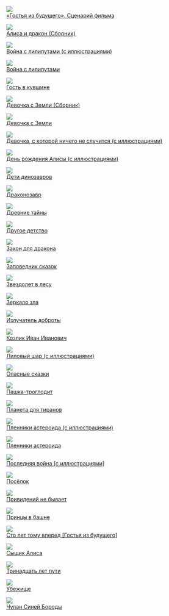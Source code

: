 ![](/books/child_sf/Кир%20Булычев/«Гостья%20из%20будущего».%20Сценарий%20фильма.jpg)  
[«Гостья из будущего». Сценарий фильма](/books/child_sf/Кир%20Булычев/«Гостья%20из%20будущего».%20Сценарий%20фильма)

![](/books/child_sf/Кир%20Булычев/Алиса%20и%20дракон%20(Сборник).jpg)  
[Алиса и дракон (Сборник)](/books/child_sf/Кир%20Булычев/Алиса%20и%20дракон%20(Сборник))

![](/books/child_sf/Кир%20Булычев/Война%20с%20лилипутами%20(с%20иллюстрациями).jpg)  
[Война с лилипутами (с иллюстрациями)](/books/child_sf/Кир%20Булычев/Война%20с%20лилипутами%20(с%20иллюстрациями))

![](/books/child_sf/Кир%20Булычев/Война%20с%20лилипутами.jpg)  
[Война с лилипутами](/books/child_sf/Кир%20Булычев/Война%20с%20лилипутами)

![](/books/child_sf/Кир%20Булычев/Гость%20в%20кувшине.jpg)  
[Гость в кувшине](/books/child_sf/Кир%20Булычев/Гость%20в%20кувшине)

![](/books/child_sf/Кир%20Булычев/Девочка%20с%20Земли%20(Сборник).jpg)  
[Девочка с Земли (Сборник)](/books/child_sf/Кир%20Булычев/Девочка%20с%20Земли%20(Сборник))

![](/books/child_sf/Кир%20Булычев/Девочка%20с%20Земли.jpg)  
[Девочка с Земли](/books/child_sf/Кир%20Булычев/Девочка%20с%20Земли)

![](/books/child_sf/Кир%20Булычев/Девочка,%20с%20которой%20ничего%20не%20случится%20(с%20иллюстрациями).jpg)  
[Девочка, с которой ничего не случится (с иллюстрациями)](/books/child_sf/Кир%20Булычев/Девочка,%20с%20которой%20ничего%20не%20случится%20(с%20иллюстрациями))

![](/books/child_sf/Кир%20Булычев/День%20рождения%20Алисы%20(с%20иллюстрациями).jpg)  
[День рождения Алисы (с иллюстрациями)](/books/child_sf/Кир%20Булычев/День%20рождения%20Алисы%20(с%20иллюстрациями))

![](/books/child_sf/Кир%20Булычев/Дети%20динозавров.jpg)  
[Дети динозавров](/books/child_sf/Кир%20Булычев/Дети%20динозавров)

![](/books/child_sf/Кир%20Булычев/Драконозавр.jpg)  
[Драконозавр](/books/child_sf/Кир%20Булычев/Драконозавр)

![](/books/child_sf/Кир%20Булычев/Древние%20тайны.jpg)  
[Древние тайны](/books/child_sf/Кир%20Булычев/Древние%20тайны)

![](/books/child_sf/Кир%20Булычев/Другое%20детство.jpg)  
[Другое детство](/books/child_sf/Кир%20Булычев/Другое%20детство)

![](/books/child_sf/Кир%20Булычев/Закон%20для%20дракона.jpg)  
[Закон для дракона](/books/child_sf/Кир%20Булычев/Закон%20для%20дракона)

![](/books/child_sf/Кир%20Булычев/Заповедник%20сказок.jpg)  
[Заповедник сказок](/books/child_sf/Кир%20Булычев/Заповедник%20сказок)

![](/books/child_sf/Кир%20Булычев/Звездолет%20в%20лесу.jpg)  
[Звездолет в лесу](/books/child_sf/Кир%20Булычев/Звездолет%20в%20лесу)

![](/books/child_sf/Кир%20Булычев/Зеркало%20зла.jpg)  
[Зеркало зла](/books/child_sf/Кир%20Булычев/Зеркало%20зла)

![](/books/child_sf/Кир%20Булычев/Излучатель%20доброты.jpg)  
[Излучатель доброты](/books/child_sf/Кир%20Булычев/Излучатель%20доброты)

![](/books/child_sf/Кир%20Булычев/Козлик%20Иван%20Иванович.jpg)  
[Козлик Иван Иванович](/books/child_sf/Кир%20Булычев/Козлик%20Иван%20Иванович)

![](/books/child_sf/Кир%20Булычев/Лиловый%20шар%20(с%20иллюстрациями).jpg)  
[Лиловый шар (с иллюстрациями)](/books/child_sf/Кир%20Булычев/Лиловый%20шар%20(с%20иллюстрациями))

![](/books/child_sf/Кир%20Булычев/Опасные%20сказки.jpg)  
[Опасные сказки](/books/child_sf/Кир%20Булычев/Опасные%20сказки)

![](/books/child_sf/Кир%20Булычев/Пашка-троглодит.jpg)  
[Пашка-троглодит](/books/child_sf/Кир%20Булычев/Пашка-троглодит)

![](/books/child_sf/Кир%20Булычев/Планета%20для%20тиранов.jpg)  
[Планета для тиранов](/books/child_sf/Кир%20Булычев/Планета%20для%20тиранов)

![](/books/child_sf/Кир%20Булычев/Пленники%20астероида%20(с%20иллюстрациями).jpg)  
[Пленники астероида (с иллюстрациями)](/books/child_sf/Кир%20Булычев/Пленники%20астероида%20(с%20иллюстрациями))

![](/books/child_sf/Кир%20Булычев/Пленники%20астероида.jpg)  
[Пленники астероида](/books/child_sf/Кир%20Булычев/Пленники%20астероида)

![](/books/child_sf/Кир%20Булычев/Последняя%20война%20[с%20иллюстрациями].jpg)  
[Последняя война [с иллюстрациями]](/books/child_sf/Кир%20Булычев/Последняя%20война%20[с%20иллюстрациями])

![](/books/child_sf/Кир%20Булычев/Посёлок.jpg)  
[Посёлок](/books/child_sf/Кир%20Булычев/Посёлок)

![](/books/child_sf/Кир%20Булычев/Привидений%20не%20бывает.jpg)  
[Привидений не бывает](/books/child_sf/Кир%20Булычев/Привидений%20не%20бывает)

![](/books/child_sf/Кир%20Булычев/Принцы%20в%20башне.jpg)  
[Принцы в башне](/books/child_sf/Кир%20Булычев/Принцы%20в%20башне)

![](/books/child_sf/Кир%20Булычев/Сто%20лет%20тому%20вперед%20[Гостья%20из%20будущего].jpg)  
[Сто лет тому вперед [Гостья из будущего]](/books/child_sf/Кир%20Булычев/Сто%20лет%20тому%20вперед%20[Гостья%20из%20будущего])

![](/books/child_sf/Кир%20Булычев/Сыщик%20Алиса.jpg)  
[Сыщик Алиса](/books/child_sf/Кир%20Булычев/Сыщик%20Алиса)

![](/books/child_sf/Кир%20Булычев/Тринадцать%20лет%20пути.jpg)  
[Тринадцать лет пути](/books/child_sf/Кир%20Булычев/Тринадцать%20лет%20пути)

![](/books/child_sf/Кир%20Булычев/Убежище.jpg)  
[Убежище](/books/child_sf/Кир%20Булычев/Убежище)

![](/books/child_sf/Кир%20Булычев/Чулан%20Синей%20Бороды.jpg)  
[Чулан Синей Бороды](/books/child_sf/Кир%20Булычев/Чулан%20Синей%20Бороды)
